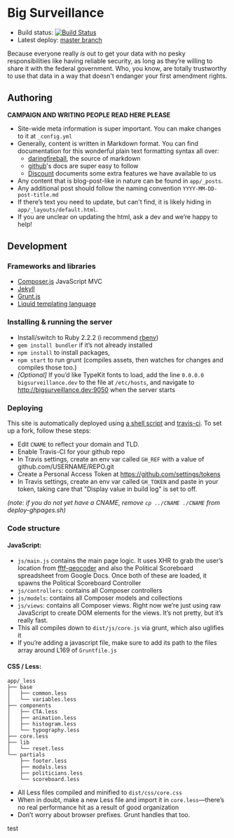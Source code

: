 # Big Surveillance 

- Build status: [![Build Status](https://travis-ci.org/fightforthefuture/bigsurveillance.svg?branch=master)](https://travis-ci.org/fightforthefuture/bigsurveillance)
- Latest deploy: [master branch](https://github.com/fightforthefuture/bigsurveillance/tree/master)

Because everyone really _is_ out to get your data with no pesky responsibilities
like having reliable security, as long as they’re willing to share it with the
federal government. Who, you know, are totally trustworthy to use that data in a
way that doesn't endanger your first amendment rights.

## Authoring

**CAMPAIGN AND WRITING PEOPLE READ HERE PLEASE**

* Site-wide meta information is super important. You can make changes to it at
`_config.yml`
* Generally, content is written in Markdown format. You can find documentation
for this wonderful plain text formatting syntax all over:
    - [daringfireball][07], the source of markdown
    - [github][08]'s docs are super easy to follow
    - [Discount][09] documents some extra features we have available to us
* Any content that is blog-post-like in nature can be found in `app/_posts`.
* Any additional post should follow the naming convention
`YYYY-MM-DD-post-title.md`
* If there’s text you need to update, but can't find, it is likely hiding in
`app/_layouts/default.html`.
* If you are unclear on updating the html, ask a dev and we’re happy to help!


## Development

### Frameworks and libraries

* [Composer.js][02] JavaScript MVC
* [Jekyll][03]
* [Grunt.js][04]
* [Liquid templating language][05]

### Installing & running the server

* Install/switch to Ruby 2.2.2 (i recommend [rbenv][01])
* `gem install bundler` if it’s not already installed
* `npm install` to install packages,
* `npm start` to run grunt (compiles assets, then watches for changes and
compiles those too.)
* _[Optional]_ If you’d like TypeKit fonts to load, add the line
`0.0.0.0 bigsurveillance.dev` to the file at `/etc/hosts`, and navigate to
<http://bigsurveillance.dev:9050> when the server starts

### Deploying

This site is automatically deployed using [a shell script][10] and
[travis-ci][11]. To set up a fork, follow these steps:

* Edit `CNAME` to reflect your domain and TLD.
* Enable Travis-CI for your github repo
* In Travis settings, create an env var called `GH_REF` with a value of
github.com/USERNAME/REPO.git
* Create a Personal Access Token at <https://github.com/settings/tokens>
* In Travis settings, create an env var called `GH_TOKEN` and paste in your
token, taking care that "Display value in build log" is set to off.

_(note: if you do not yet have a CNAME, remove `cp ../CNAME ./CNAME` from
deploy-ghpages.sh)_


### Code structure

#### JavaScript:

* `js/main.js` contains the main page logic. It uses XHR to grab the user’s
  location from [fftf-geocoder](https://fftf-geocoder.herokuapp.com) and also
  the Political Scoreboard spreadsheet from Google Docs. Once both of these are
  loaded, it spawns the Political Scoreboard Controller
* `js/controllers`: contains all Composer controllers
* `js/models`: contains all Composer models and collections
* `js/views`: contains all Composer views. Right now we’re just using raw
  JavaScript to create DOM elements for the views. It’s not pretty, but it’s
  really fast.
* This all compiles down to `dist/js/core.js` via grunt, which also uglifies it
* If you’re adding a javascript file, make sure to add its path to the files
array around L169 of `Gruntfile.js`

#### CSS / Less:

```
app/_less
├── base
│   ├── common.less
│   └── variables.less
├── components
│   ├── CTA.less
│   ├── animation.less
│   ├── histogram.less
│   └── typography.less
├── core.less
├── lib
│   └── reset.less
└── partials
    ├── footer.less
    ├── modals.less
    ├── politicians.less
    └── scoreboard.less
```

* All Less files compiled and minified to `dist/css/core.css`
* When in doubt, make a new Less file and import it in `core.less`—there’s no
real performance hit as a result of good organization
* Don’t worry about browser prefixes. Grunt handles that too.


[01]: https://github.com/sstephenson/rbenv
[02]: https://lyonbros.github.io/composer.js/
[03]: http://jekyllrb.com/docs/home/
[04]: http://gruntjs.com/getting-started
[05]: https://github.com/Shopify/liquid/wiki/Liquid-for-Designers
[06]: https://smacss.com/
[07]: http://daringfireball.net/projects/markdown/syntax
[08]: https://help.github.com/articles/markdown-basics/
[09]: http://www.pell.portland.or.us/~orc/Code/discount/#Language.extensions
[10]: https://github.com/fightforthefuture/bigsurveillance/blob/master/deploy-ghpages.sh
[11]: https://travis-ci.org/fightforthefuture/bigsurveillance

test